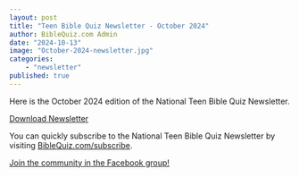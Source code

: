 ```yaml
---
layout: post
title: "Teen Bible Quiz Newsletter - October 2024"
author: BibleQuiz.com Admin
date: "2024-10-13"
image: "October-2024-newsletter.jpg"
categories:
    - "newsletter"
published: true
---
```


Here is the October 2024 edition of the National Teen Bible Quiz Newsletter.

<a href="{{site.url}}{% link assets/2024/tbq-newsletter-10-24.pdf %}" class="button is-primary">Download Newsletter</a>

You can quickly subscribe to the National Teen Bible Quiz Newsletter by visiting [BibleQuiz.com/subscribe](https://biblequiz.com/subscribe/).

[Join the community in the Facebook group!](https://www.facebook.com/groups/agbiblequiz)
